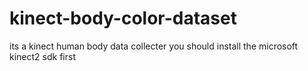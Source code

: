 # kinect-body-color-dataset
its a kinect human body data collecter
you should install the microsoft kinect2 sdk first
